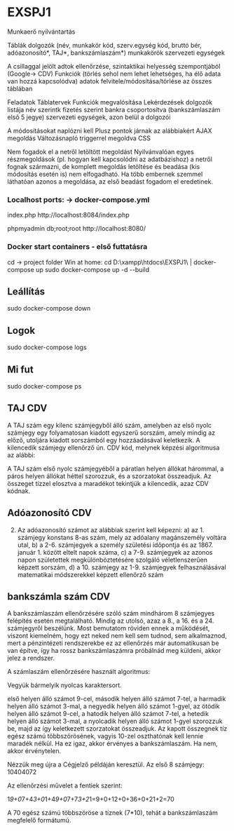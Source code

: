 # EXSPJ1
Munkaerő nyilvántartás


Táblák
dolgozók (név, munkakör kód, szerv.egység kód, bruttó bér, adóazonosító*, TAJ*, bankszámlaszám*)
munkakörök
szervezeti egységek

A csillaggal jelölt adtok ellenőrzése, szintaktikai helyesség szempontjából (Google-> CDV)
Funkciók (törlés sehol nem lehet lehetséges, ha élő adata van hozzá kapcsolódva)
adatok felvitele/módosítása/törlése az összes táblában

Feladatok
Táblatervek
Funkciók megvalósítása
Lekérdezések
dolgozók listája
név szerintk
fizetés szerint
bankra csoportosítva (bankszámlaszám első 5 jegye)
szervezeti egységek, azon belül a dolgozói

A módosításokat naplózni kell
Plusz pontok járnak az alábbiakért
AJAX megoldás
Változásnapló triggerrel megoldva
CSS

Nem fogadok el a netről letöltött megoldást
Nyilvánvalóan egyes részmegoldások (pl. hogyan kell kapcsolódni az adatbázishoz) a netről fognak származni, de komplett megoldás letöltése és beadása (kis módosítás esetén is) nem elfogadható.
Ha több embernek szemmel láthatóan azonos a megoldása, az első beadást fogadom el eredetinek.

### Localhost ports: -> docker-compose.yml
index.php
http://localhost:8084/index.php

phpmyadmin db;root;root
http://localhost:8080/

### Docker start containers - első futtatásra
cd -> project folder 
Win at home: cd D:\xampp\htdocs\EXSPJ1\ | docker-compose up
sudo docker-compose up -d --build

## Leállítás
sudo docker-compose down

## Logok
sudo docker-compose logs

## Mi fut
sudo docker-compose ps

## TAJ CDV 
A TAJ szám egy kilenc számjegyből álló szám, amelyben az első nyolc számjegy egy folyamatosan kiadott egyszerű sorszám, amely mindig az előző, utoljára kiadott sorszámból egy hozzáadásával keletkezik. A kilencedik számjegy ellenőrző ún. CDV kód, melynek képzési algoritmusa az alábbi:

A TAJ szám első nyolc számjegyéből a páratlan helyen állókat hárommal, a páros helyen állókat héttel szorozzuk, és a szorzatokat összeadjuk. Az összeget tízzel elosztva a maradékot tekintjük a kilencedik, azaz CDV kódnak.

## Adóazonosító CDV
2. Az adóazonosító számot az alábbiak szerint kell képezni:
a) az 1. számjegy konstans 8-as szám, mely az adóalany magánszemély voltára utal,
b) a 2-6. számjegyek a személy születési időpontja és az 1867. január 1. között eltelt 
napok száma,
c) a 7-9. számjegyek az azonos napon születettek megkülönböztetésére szolgáló 
véletlenszerűen képzett sorszám,
d) a 10. számjegy az 1-9. számjegyek felhasználásával matematikai módszerekkel képzett 
ellenőrző szám

## bankszámla szám CDV
A bankszámlaszám ellenőrzésére szóló szám mindhárom 8 számjegyes felépítés esetén megtalálható. Mindig az utolsó, azaz a 8., a 16. és a 24. számjegyről beszélünk. Most bemutatom röviden ennek a működését, viszont kiemelném, hogy ezt neked nem kell sem tudnod, sem alkalmaznod, mert a pénzintézeti rendszerekbe ez az ellenőrzés már automatikusan be van építve, így ha rossz bankszámlaszámra próbálnád meg küldeni, akkor jelez a rendszer.

A számlaszám ellenőrzésére használt algoritmus:

Vegyük bármelyik nyolcas karaktersort.

első helyen álló számot 9-cel,
második helyen álló számot 7-tel,
a harmadik helyen álló számot 3-mal,
a negyedik helyen álló számot 1-gyel,
az ötödik helyen álló számot 9-cel,
a hatodik helyen álló számot 7-tel,
a hetedik helyen álló számot 3-mal,
a nyolcadik helyen álló számot 1-gyel szorozzuk be,
majd az így keletkezett szorzatokat összeadjuk. Az kapott összegnek tíz egész számú többszörösének, vagyis 10-zel oszthatónak kell lennie maradék nélkül. Ha ez igaz, akkor érvényes a bankszámlaszám. Ha nem, akkor érvénytelen.

Nézzük meg újra a Cégjelző példáján keresztül. Az első 8 számjegy: 10404072

Az ellenőrzési művelet a fentiek szerint:

1*9+0*7+4*3+0*1+4*9+0*7+7*3+2*1=9+0+12+0+36+0+21+2=70

A 70 egész számú többszöröse a tíznek (7*10), tehát a bankszámlaszám megfelelő formátumú.